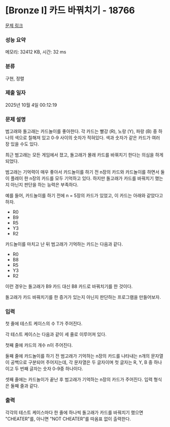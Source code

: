 # [Bronze I] 카드 바꿔치기 - 18766 

[문제 링크](https://www.acmicpc.net/problem/18766) 

### 성능 요약

메모리: 32412 KB, 시간: 32 ms

### 분류

구현, 정렬

### 제출 일자

2025년 10월 4일 00:12:19

### 문제 설명

<p>범고래와 돌고래는 카드놀이를 좋아한다. 각 카드는 빨강 (R), 노랑 (Y), 파랑 (B) 중 하나의 색으로 칠해져 있고 0-9 사이의 숫자가 적혀있다. 색과 숫자가 같은 카드가 여러 장 있을 수도 있다.</p>

<p>최근 범고래는 모든 게임에서 졌고, 돌고래가 몰래 카드를 바꿔치기 한다는 의심을 하게 되었다.</p>

<p>범고래는 기억력이 매우 좋아서 카드놀이를 하기 전 n장의 카드와 카드놀이를 하면서 둘이 플레이 한 n장의 카드를 모두 기억하고 있다. 하지만 돌고래가 카드를 바꿔치기 했는지 아닌지 판단을 하는 능력은 부족하다.</p>

<p>예를 들어, 카드놀이를 하기 전에 n = 5장의 카드가 있었고, 이 카드는 아래와 같았다고 하자.</p>

<ul>
	<li>R0</li>
	<li>B9</li>
	<li>R5</li>
	<li>Y3</li>
	<li>R2</li>
</ul>

<p>카드놀이를 마치고 난 뒤 범고래가 기억하는 카드는 다음과 같다.</p>

<ul>
	<li>R0</li>
	<li>B8</li>
	<li>R5</li>
	<li>Y3</li>
	<li>R2</li>
</ul>

<p>이런 경우는 돌고래가 B9 카드 대신 B8 카드로 바꿔치기를 한 것이다.</p>

<p>돌고래가 카드 바꿔치기를 한 증거가 있는지 아닌지 판단하는 프로그램을 만들어보자.</p>

### 입력 

 <p>첫 줄에 테스트 케이스의 수 T가 주어진다.</p>

<p>각 테스트 케이스는 다음과 같이 세 줄로 이루어져 있다.</p>

<p>첫째 줄에 카드의 개수 n이 주어진다.</p>

<p>둘째 줄에 카드놀이를 하기 전 범고래가 기억하는 n장의 카드를 나타내는 n개의 문자열이 공백으로 구분되어 주어지는데, 각 문자열은 두 글자이며 첫 글자는 R, Y, B 중 하나이고 두 번째 글자는 숫자 0-9중 하나이다.</p>

<p>셋째 줄에는 카드놀이가 끝난 후 범고래가 기억하는 n장의 카드가 주어진다. 입력 형식은 둘째 줄과 같다.</p>

### 출력 

 <p>각각의 테스트 케이스마다 한 줄에 하나씩 돌고래가 카드를 바꿔치기 했으면 "CHEATER"를, 아니면 "NOT CHEATER"를 따옴표 없이 출력한다.</p>

